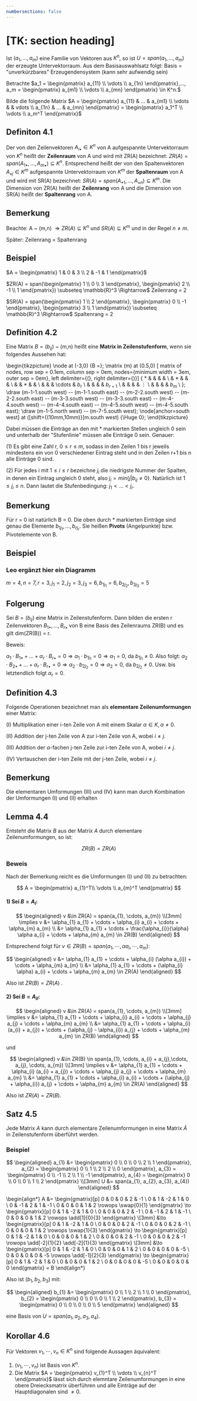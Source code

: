 ```yaml
---
numbersections: false
---
```


# [TK: section heading]


Ist $(a_1,...,a_m)$ eine Familie von Vektoren aus $K^n,$ so ist $U=span(a_1,...,a_m)$ der erzeugte Untervektorraum. Aus dem Basisauswahlsatz folgt: Basis = "unverkürzbares" Erzeugendensystem (kann sehr aufwendig sein)

Betrachte $a_1 = \begin{pmatrix} a_{11} \\ \vdots \\ a_{1n} \end{pmatrix},..., a_m = \begin{pmatrix} a_{m1} \\ \vdots \\ a_{mn} \end{pmatrix} \in K^n.$

Bilde die folgende Matrix $A = \begin{pmatrix} a_{11} & ... & a_{m1} \\
\vdots & & vdots \\ a_{1n} & ... & a_{mn} \end{pmatrix} = \begin{pmatrix} a_1^T \\ \vdots \\ a_m^T \end{pmatrix}$


## Definiton 4.1

Der von den Zeilenvektoren $A_{i \bullet} \in K^n$ von A aufgespannte Untervektorraum von $K^n$ heißt der $\textbf{Zeilenraum}$ von A und wird mit ZR(A) bezeichnet: $ZR(A) = span(A_{1 \bullet},...,A_{m \bullet}) \subseteq K^n$. Entsprechend heißt der von den Spaltenvektoren $A_{\bullet j} \in K^m$ aufgespannte Untervektorraum von $K^m$ der $\textbf{Spaltenraum}$ von A und wird mit SR(A) bezeichnet: $SR(A) = span(A_{\bullet 1},...,A_{\bullet n}) \subseteq K^m$.
Die Dimension von ZR(A) heißt der $\textbf{Zeilenrang}$ von A und die Dimension von SR(A) heißt der $\textbf{Spaltenrang}$ von A.


## Bemerkung

Beachte: A ~ (m,n) $\Rightarrow ZR(A) \subseteq K^n$ und $SR(A) \subseteq K^m$ und in der Regel $n \neq m$.

Später: Zeilenrang = Spaltenrang


## Beispiel

$A = \begin{pmatrix} 1 & 0 & 3 \\ 2 & -1 & 1 \end{pmatrix}$

$ZR(A) = span(\begin{pmatrix} 1 \\ 0 \\ 3 \end{pmatrix}, \begin{pmatrix} 2 \\ -1 \\ 1 \end{pmatrix}) \subseteq \mathbb{R}^3 \Rightarrow$ Zeilenrang = 2

$SR(A) = span(\begin{pmatrix} 1 \\ 2 \end{pmatrix}, \begin{pmatrix} 0 \\ -1 \end{pmatrix}, \begin{pmatrix} 3 \\ 1 \end{pmatrix}) \subseteq \mathbb{R}^3
\Rightarrow$ Spaltenrang = 2


## Definition 4.2

Eine Matrix $B = (b_{ij})$ ~ (m,n) heißt eine $\textbf{Matrix in Zeilenstufenform}$, wenn sie folgendes Aussehen hat:

\begin{tikzpicture}
    \node at (-3,0) {B =};
    \matrix (m) at (0.5,0) [ matrix of nodes, row sep = 0.1em, column sep = 0em,
                 nodes={minimum width = 3em, outer sep = 0em},
                 left delimiter={(}, right delimiter={)}] {
            $\ast$      &           &           &           &             \\
                        & $\ast$    &           &           &             \\
                        &           & $\ast$    &           &             \\
                        &           &           & \cdots    & $b_r$       \\
                        &           &           &           & $b_{r+1}$   \\
                        &           &           &           & $\vdots$    \\
                        &           &           &           & $b_m$       \\
   };
   \draw  (m-1-1.south west) -- (m-1-1.south east)
        -- (m-2-2.south west) -- (m-2-2.south east)
        -- (m-3-3.south west) -- (m-3-3.south east)
        -- (m-4-4.south west) -- (m-4-4.south east)
        -- (m-4-5.south west) -- (m-4-5.south east);
    \draw  (m-1-5.north west) -- (m-7-5.south west);
    \node[anchor=south west] at ([shift={(10mm,10mm)}]m.south west) {\Huge 0};
\end{tikzpicture}

Dabei müssen die Einträge an den mit * markierten Stellen ungleich 0 sein und unterhalb der "Stufenlinie" müssen alle Einträge 0 sein. Genauer:

(1) Es gibt eine Zahl r, $0 \leq r \leq m$, sodass in den Zeilen 1 bis r jeweils mindestens ein von 0 verschiedener Eintrag steht und in den Zeilen r+1 bis n alle Einträge 0 sind.

(2) Für jedes i mit $1 \leq i \leq r$ bezeichne $j_i$ die niedrigste Nummer der Spalten, in denen ein Eintrag ungleich 0 steht, also $j_i = min \{j | b_{ij} \neq 0 \}$. Natürlich ist $1 \leq j_i \leq n.$ Dann lautet die Stufenbedingung: $j_1 < ... < j_r.$


## Bemerkung

Für r = 0 ist natürlich B = 0. Die oben durch * markierten Einträge sind genau die Elemente $b_{1 j_1},...,b_{r j_r}$. Sie heißen **Pivots** (Angelpunkte) bzw. Pivotelemente von B.


## Beispiel

### Leo ergänzt hier ein Diagramm

$m = 4, n = 7, r = 3, j_1 = 2, j_2 = 3, j_3 = 6, b_{1 j_1} = 6, b_{2 j_2}, b_{3 j_3} = 5$


## Folgerung

Sei $B = (b_{ij})$ eine Matrix in Zeilenstufenform. Dann bilden die ersten r Zeilenvektoren $B_{1 \bullet},...,B_{r \bullet}$ von B eine Basis des Zeilenraums ZR(B) und es gilt dim(ZR(B)) = r.

Beweis:

$\alpha_1 \cdot B_{1 \bullet} + ... + \alpha_r \cdot B_{r \bullet} = 0 \Rightarrow \alpha_1 \cdot b_{1 j_1} = 0 \Rightarrow \alpha_1 = 0,$ da $b_{1 j_1} \neq 0$. Also folgt: $\alpha_2 \cdot B_{2 \bullet} + ... + \alpha_r \cdot B_{r \bullet} = 0 \Rightarrow \alpha_2 \cdot b_{2 j_2} = 0 \Rightarrow \alpha_2  = 0$, da $b_{2 j_2} \neq 0.$
Usw. bis letztendlich folgt $\alpha_r = 0.$


## Definition 4.3

Folgende Operationen bezeichnet man als **elementare Zeilenumformungen** einer Matrix:

(I) Multiplikation einer i-ten Zeile von A mit einem Skalar $\alpha \in K, \alpha \neq 0.$


(II) Addition der j-ten Zeile von A zur i-ten Zeile von A, wobei $i \neq j.$


(III) Addition der $\alpha$-fachen j-ten Zeile zur i-ten Zeile von A, wobei $i \neq j.$


(IV) Vertauschen der i-ten Zeile mit der j-ten Zeile, wobei $i \neq j.$




## Bemerkung

Die elementaren Umformungen (III) und (IV) kann man durch Kombination der Umformungen (I) und (II) erhalten

## Lemma 4.4

Entsteht die Matrix $B$ aus der Matrix $A$ durch elementare Zeilenumformungen, so ist:

$$
ZR(B) = ZR(A)
$$

### Beweis

Nach der Bemerkung reicht es die Umformungen (I) und (II) zu betrachten:

$$
A = \begin{pmatrix}
a_{1}^T\\
\vdots \\
a_{m}^T
\end{pmatrix}
$$

#### 1) Sei $B = A_{I}$:

$$ \begin{aligned}
v &\in ZR(A) = span(a_{1}, \cdots, a_{m}) \\[3mm]
\implies v &= \alpha_{1} a_{1} + \cdots + \alpha_{i} a_{i} + \cdots + \alpha_{m} a_{m} \\
&= \alpha_{1} a_{1} + \cdots + \frac{\alpha_{i}}{\alpha} \alpha a_{i} + \cdots + \alpha_{m} a_{m} \in ZR(B)
\end{aligned} $$

Entsprechend folgt für $v \in ZR(B) = span(a_{1}, \cdots , \alpha a_{i}, \cdots , a_{m})$:

$$ \begin{aligned}
v &= \alpha_{1} a_{1} + \cdots + \alpha_{i} (\alpha a_{i}) + \cdots + \alpha_{m} a_{m} \\
&= \alpha_{1} a_{1} + \cdots + (\alpha_{i} \alpha) a_{i} + \cdots + \alpha_{m} a_{m} \in ZR(A)
\end{aligned} $$

Also ist $ZR(B) = ZR(A)$ .

#### 2) Sei $B = A_{II}$:

$$ \begin{aligned}
v &\in ZR(A) = span(a_{1}, \cdots, a_{m}) \\[3mm]
\implies v &= \alpha_{1} a_{1} + \cdots + \alpha_{i} a_{i} + \cdots + \alpha_{j} a_{j} + \cdots + \alpha_{m} a_{m} \\
&= \alpha_{1} a_{1} + \cdots + \alpha_{i} (a_{i} + a_{j}) + \cdots + (\alpha_{j} - \alpha_{i}) a_{j} + \cdots + \alpha_{m} a_{m} \in ZR(B)
\end{aligned} $$

und

$$ \begin{aligned}
v &\in ZR(B) \in span(a_{1}, \cdots, a_{i} + a_{j},\cdots, a_{j}, \cdots, a_{m}) \\[3mm]
\implies v &= \alpha_{1} a_{1} + \cdots + \alpha_{i} (a_{i} + a_{j}) + \cdots + \alpha_{j} a_{j} + \cdots + \alpha_{m} a_{m} \\
&= \alpha_{1} a_{1} + \cdots + \alpha_{i} a_{i} + \cdots + (\alpha_{j} + \alpha_{i}) a_{j} + \cdots + \alpha_{m} a_{m}
 \in ZR(A)
\end{aligned} $$

Also ist $ZR(A) = ZR(B)$.

## Satz 4.5

Jede Matrix $A$ kann durch elementare Zeilenumformungen in eine Matrix $\tilde{A}$ in Zeilenstufenform überführt werden.

### Beispiel

$$ \begin{aligned}
a_{1} &= \begin{pmatrix}
0 \\
0 \\
0 \\
2 \\
1
\end{pmatrix},
a_{2} = \begin{pmatrix}
0 \\
1 \\
2 \\
2 \\
0
\end{pmatrix},
a_{3} = \begin{pmatrix}
0 \\
-1 \\
2 \\
1 \\
-1
\end{pmatrix},
a_{4} = \begin{pmatrix}
0 \\
0 \\
0 \\
1 \\
2
\end{pmatrix} \\[3mm]
U &= span(a_{1}, a_{2}, a_{3}, a_{4})
\end{aligned} $$

\begin{align*}
A &= \begin{gmatrix}[p]
0 & 0 & 0 & 2 & -1 \\
0 & 1 & -2 & 1 & 0 \\
0 & -1 & 2 & 1 & -1 \\
0 & 0 & 0 & 1 & 2
\rowops
	\swap{0}{1}
\end{gmatrix}
\to
\begin{gmatrix}[p]
0 & 1 & -2 & 1 & 0 \\
0 & 0 & 0 & 2 & -1 \\
0 & -1 & 2 & 1 & -1 \\
0 & 0 & 0 & 1 & 2
\rowops
	\add[1]{0}{3}
\end{gmatrix} \\[3mm]
&\to
\begin{gmatrix}[p]
0 & 1 & -2 & 1 & 0 \\
0 & 0 & 0 & 2 & -1 \\
0 & 0 & 0 & 2 & -1 \\
0 & 0 & 0 & 1 & 2
\rowops
	\swap{1}{3}
\end{gmatrix}
\to
\begin{gmatrix}[p]
0 & 1 & -2 & 1 & 0 \\
0 & 0 & 0 & 1 & 2 \\
0 & 0 & 0 & 2 & -1 \\
0 & 0 & 0 & 2 & -1
\rowops
	\add[-2]{1}{2}
	\add[-2]{1}{3}
\end{gmatrix} \\[3mm]
&\to
\begin{gmatrix}[p]
0 & 1 & -2 & 1 & 0 \\
0 & 0 & 0 & 1 & 2 \\
0 & 0 & 0 & 0 & -5 \\
0 & 0 & 0 & 0 & -5
\rowops
	\add[-1]{2}{3}
\end{gmatrix}
\to
\begin{gmatrix}[p]
0 & 1 & -2 & 1 & 0 \\
0 & 0 & 0 & 1 & 2 \\
0 & 0 & 0 & 0 & -5 \\
0 & 0 & 0 & 0 & 0
\end{gmatrix}
= B
\end{align*}

Also ist $(b_{1}, b_{2}, b_{3})$ mit:

$$ \begin{aligned}
b_{1} &= \begin{pmatrix}
0 \\
1 \\
2 \\
1 \\
0
\end{pmatrix},
b_{2} = \begin{pmatrix}
0 \\
0 \\
0 \\
1 \\
2
\end{pmatrix},
b_{3} = \begin{pmatrix}
0 \\
0 \\
0 \\
0 \\
5
\end{pmatrix}
\end{aligned} $$

eine Basis von $U = span(a_{1}, a_{2}, a_{3}, a_{4})$.

## Korollar 4.6

Für Vektoren $v_{1}, \cdots, v_{n} \in K^n$ sind folgende Aussagen äquivalent:

1) $(v_{1}, \cdots, v_{n})$ ist Basis von $K^n$.
2) Die Matrix $A = \begin{pmatrix} v_{1}^T \\ \vdots \\ v_{n}^T \end{pmatrix}$ lässt sich durch elemntare Zeilenumformungen in eine obere Dreiecksmatrix überführen und alle Einträge auf der Hauptdiagonalen sind $\neq 0$.
